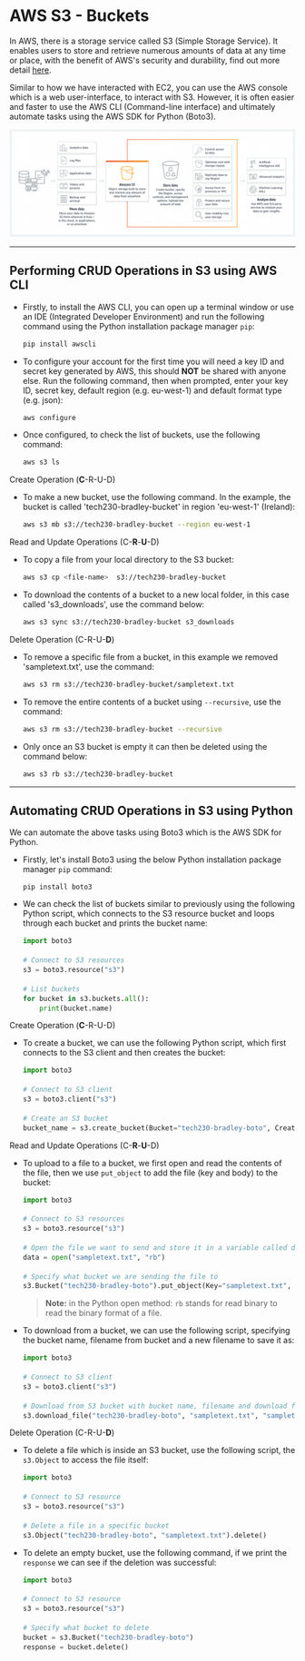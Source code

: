 # AWS S3 - Buckets

In AWS, there is a storage service called S3 (Simple Storage Service). It enables users to store and retrieve numerous amounts of data at any time or place, with the benefit of AWS's security and durability, find out more detail [here](https://www.simplilearn.com/tutorials/aws-tutorial/aws-s3).

Similar to how we have interacted with EC2, you can use the AWS console which is a web user-interface, to interact with S3. However, it is often easier and faster to use the AWS CLI (Command-line interface) and ultimately automate tasks using the AWS SDK for Python (Boto3).

![AWS S3](images/aws_s3.png)

---

## Performing CRUD Operations in S3 using AWS CLI

- Firstly, to install the AWS CLI, you can open up a terminal window or use an IDE (Integrated Developer Environment) and run the following command using the Python installation package manager `pip`:

    ```bash
    pip install awscli
    ```

- To configure your account for the first time you will need a key ID and secret key generated by AWS, this should **NOT** be shared with anyone else. Run the following command, then when prompted, enter your key ID, secret key, default region (e.g. eu-west-1) and default format type (e.g. json):

    ```bash
    aws configure
    ```

- Once configured, to check the list of buckets, use the following command:

    ```bash
    aws s3 ls
    ```

Create Operation (**C**-R-U-D)

- To make a new bucket, use the following command. In the example, the bucket is called 'tech230-bradley-bucket' in region 'eu-west-1' (Ireland):

    ```bash
    aws s3 mb s3://tech230-bradley-bucket --region eu-west-1
    ```

Read and Update Operations (C-**R**-**U**-D)

- To copy a file from your local directory to the S3 bucket:

    ```bash
    aws s3 cp <file-name>  s3://tech230-bradley-bucket
    ```

- To download the contents of a bucket to a new local folder, in this case called 's3_downloads', use the command below:

    ```bash
    aws s3 sync s3://tech230-bradley-bucket s3_downloads
    ```

Delete Operation (C-R-U-**D**)

- To remove a specific file from a bucket, in this example we removed 'sampletext.txt', use the command:

    ```bash
    aws s3 rm s3://tech230-bradley-bucket/sampletext.txt
    ```

- To remove the entire contents of a bucket using `--recursive`, use the command:

    ```bash
    aws s3 rm s3://tech230-bradley-bucket --recursive
    ```

- Only once an S3 bucket is empty it can then be deleted using the command below:

    ```bash
    aws s3 rb s3://tech230-bradley-bucket
    ```

---

## Automating CRUD Operations in S3 using Python

We can automate the above tasks using Boto3 which is the AWS SDK for Python.

- Firstly, let's install Boto3 using the below Python installation package manager `pip` command:

    ```console
    pip install boto3
    ```

- We can check the list of buckets similar to previously using the following Python script, which connects to the S3 resource bucket and loops through each bucket and prints the bucket name:

    ```python
    import boto3

    # Connect to S3 resources
    s3 = boto3.resource("s3")

    # List buckets
    for bucket in s3.buckets.all():
        print(bucket.name)
    ```

Create Operation (**C**-R-U-D)

- To create a bucket, we can use the following Python script, which first connects to the S3 client and then creates the bucket:

    ```python
    import boto3

    # Connect to S3 client
    s3 = boto3.client("s3")

    # Create an S3 bucket
    bucket_name = s3.create_bucket(Bucket="tech230-bradley-boto", CreateBucketConfiguration={"LocationConstraint": "eu-west-1"})
    ```

Read and Update Operations (C-**R**-**U**-D)

- To upload to a file to a bucket, we first open and read the contents of the file, then we use `put_object` to add the file (key and body) to the bucket:

    ```python
    import boto3

    # Connect to S3 resources
    s3 = boto3.resource("s3")

    # Open the file we want to send and store it in a variable called data
    data = open("sampletext.txt", "rb")

    # Specify what bucket we are sending the file to
    s3.Bucket("tech230-bradley-boto").put_object(Key="sampletext.txt", Body=data)
    ```

    > **Note:** in the Python open method: `rb` stands for read binary to read the binary format of a file.

- To download from a bucket, we can use the following script, specifying the bucket name, filename from bucket and a new filename to save it as:

    ```python
    import boto3

    # Connect to S3 client
    s3 = boto3.client("s3")

    # Download from S3 bucket with bucket name, filename and download filename
    s3.download_file("tech230-bradley-boto", "sampletext.txt", "sampletext1.txt")
    ```

Delete Operation (C-R-U-**D**)

- To delete a file which is inside an S3 bucket, use the following script, the `s3.Object` to access the file itself:

    ```python
    import boto3

    # Connect to S3 resource
    s3 = boto3.resource("s3")

    # Delete a file in a specific bucket
    s3.Object("tech230-bradley-boto", "sampletext.txt").delete()
    ```

- To delete an empty bucket, use the following command, if we print the `response` we can see if the deletion was successful:

    ```python
    import boto3

    # Connect to S3 resource
    s3 = boto3.resource("s3")

    # Specify what bucket to delete
    bucket = s3.Bucket("tech230-bradley-boto")
    response = bucket.delete()
    ```
